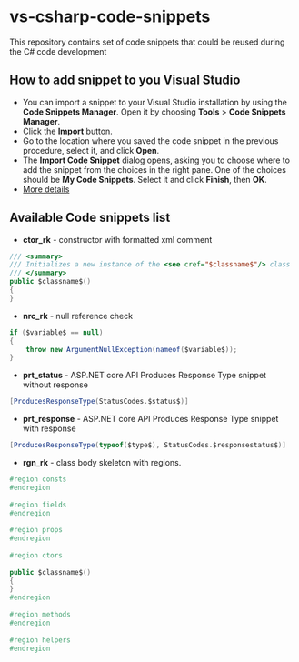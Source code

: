 # vs-csharp-code-snippets
This repository contains set of code snippets that could be reused during the C# code development

## How to add snippet to you Visual Studio
- You can import a snippet to your Visual Studio installation by using the **Code Snippets Manager**. Open it by choosing **Tools** > **Code Snippets Manager**.
- Click the **Import** button.
- Go to the location where you saved the code snippet in the previous procedure, select it, and click **Open**.
- The **Import Code Snippet** dialog opens, asking you to choose where to add the snippet from the choices in the right pane. One of the choices should be **My Code Snippets**. Select it and click **Finish**, then **OK**.
- [More details](https://docs.microsoft.com/en-us/visualstudio/ide/walkthrough-creating-a-code-snippet?view=vs-2019)

## Available Code snippets list
- **ctor_rk** - constructor with formatted xml comment
```csharp
/// <summary>
/// Initializes a new instance of the <see cref="$classname$"/> class
/// </summary>
public $classname$()
{
}
```
- **nrc_rk** - null reference check
```csharp
if ($variable$ == null)
{
    throw new ArgumentNullException(nameof($variable$));
}
```
- **prt_status** - ASP.NET core API Produces Response Type snippet without response
```csharp
[ProducesResponseType(StatusCodes.$status$)]
```
- **prt_response** - ASP.NET core API Produces Response Type snippet with response
```csharp
[ProducesResponseType(typeof($type$), StatusCodes.$responsestatus$)]
```
- **rgn_rk** - class body skeleton with regions.
```csharp
#region consts                  
#endregion
                  
#region fields                  
#endregion
                  
#region props                  
#endregion
                  
#region ctors
                  
public $classname$()
{
}
#endregion
                  
#region methods
#endregion
                  
#region helpers
#endregion
```